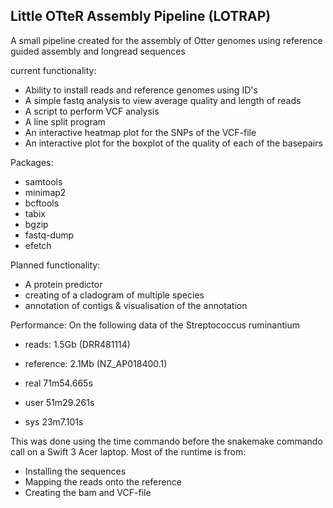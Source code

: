 Little OTteR Assembly Pipeline (LOTRAP)
-------
A small pipeline created for the assembly of Otter genomes using reference guided assembly and longread sequences

current functionality:
* Ability to install reads and reference genomes using ID's
* A simple fastq analysis to view average quality and length of reads
* A script to perform VCF analysis 
* A line split program
* An interactive heatmap plot for the SNPs of the  VCF-file
* An interactive plot for the boxplot of the quality of each of the basepairs

Packages:
* samtools
* minimap2
* bcftools
* tabix
* bgzip
* fastq-dump
* efetch

Planned functionality:
* A protein predictor
* creating of a cladogram of multiple species
* annotation of contigs & visualisation of the annotation

Performance:
On the following data of the Streptococcus ruminantium
* reads:      1.5Gb (DRR481114)
* reference:  2.1Mb (NZ_AP018400.1)

* real    71m54.665s
* user    51m29.261s
* sys     23m7.101s

This was done using the time commando before the snakemake commando call on a Swift 3 Acer laptop.
Most of the runtime is from:
* Installing the sequences
* Mapping the reads onto the reference
* Creating the bam and VCF-file
